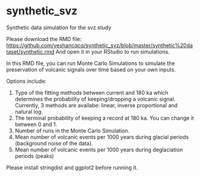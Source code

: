 # synthetic_svz
Synthetic data simulation for the svz study

Please download the RMD file:
https://github.com/yeshancqcq/synthetic_svz/blob/master/synthetic%20dataset/synthetic.rmd
And open it in your RStudio to run simulations.

In this RMD file, you can run Monte Carlo Simulations to simulate the preservation of volcanic signals over time based on your own inputs.

Options include:
1. Type of the fitting methods between current and 180 ka which determines the probability of keeping/dropping a volcanic signal. Currently, 3 methods are availabe: linear, inverse proportional and natural log.
2. The terminal probability of keeping a record at 180 ka. You can change it between 0 and 1.
3. Number of runs in the Monte Carlo Simulation.
4. Mean number of volcanic events per 1000 years during glacial periods (background noise of the data).
5. Mean number of volcanic events per 1000 years during deglaciation periods (peaks)

Please install stringdist and ggplot2 before running it.
